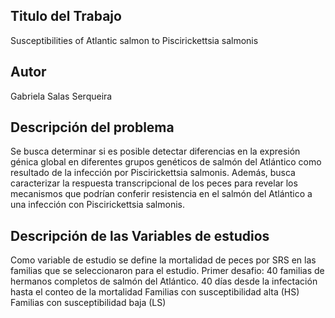 ## Titulo del Trabajo
Susceptibilities of Atlantic salmon to Piscirickettsia salmonis

## Autor
Gabriela Salas Serqueira

## Descripción del problema
Se busca determinar si es posible detectar diferencias en la expresión génica global en diferentes grupos genéticos de salmón del Atlántico como resultado de la infección por Piscirickettsia salmonis. Además, busca caracterizar la respuesta transcripcional de los peces para revelar los mecanismos que podrían conferir resistencia en el salmón del Atlántico a una infección con Piscirickettsia salmonis.


## Descripción de las Variables de estudios
Como variable de estudio se define la mortalidad de peces por SRS en las familias que se seleccionaron para el estudio.
Primer desafio:
40 familias de hermanos completos de salmón del Atlántico.
40 días desde la infectación hasta el conteo de la mortalidad
Familias con susceptibilidad alta (HS)
Familias con susceptibilidad baja (LS)
